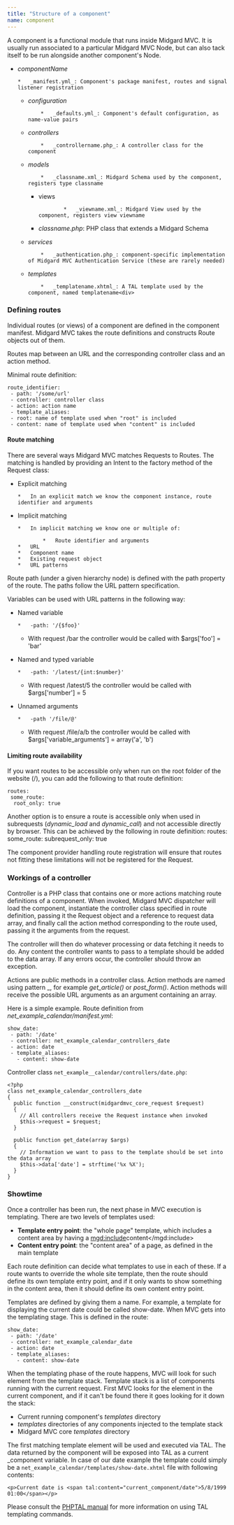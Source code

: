 ```yaml
---
title: "Structure of a component"
name: component
---
```

A component is a functional module that runs inside Midgard MVC. It is usually run associated to a particular Midgard MVC Node, but can also tack itself to be run alongside another component's Node.

*   _componentName_

        *   _manifest.yml_: Component's package manifest, routes and signal listener registration
    *   _configuration_

                *   _defaults.yml_: Component's default configuration, as name-value pairs
    *   _controllers_

                *   _controllername.php_: A controller class for the component
    *   _models_

                *   _classname.xml_: Midgard Schema used by the component, registers type classname
        *   views

                        *   _viewname.xml_: Midgard View used by the component, registers view viewname
        *   _classname.php_: PHP class that extends a Midgard Schema
    *   _services_

                *   _authentication.php_: component-specific implementation of Midgard MVC Authentication Service (these are rarely needed)
    *   _templates_

                *   _templatename.xhtml_: A TAL template used by the component, named templatename<div>

### Defining routes

Individual routes (or views) of a component are defined in the component manifest. Midgard MVC takes the route definitions and constructs Route objects out of them.

Routes map between an URL and the corresponding controller class and an action method.

Minimal route definition:

    route_identifier:
     - path: '/some/url'
     - controller: controller class
     - action: action name
     - template_aliases:
     - root: name of template used when "root" is included
     - content: name of template used when "content" is included

#### Route matching

There are several ways Midgard MVC matches Requests to Routes. The matching is handled by providing an Intent to the factory method of the Request class:

*   Explicit matching

        *   In an explicit match we know the component instance, route identifier and arguments
*   Implicit matching

        *   In implicit matching we know one or multiple of:

                *   Route identifier and arguments
        *   URL
        *   Component name
        *   Existing request object
        *   URL patterns

Route path (under a given hierarchy node) is defined with the path property of the route. The paths follow the URL pattern specification.

Variables can be used with URL patterns in the following way:

*   Named variable

        *   -path: '/{$foo}'
    *   With request /bar the controller would be called with $args['foo'] = 'bar'
*   Named and typed variable

        *   -path: '/latest/{int:$number}'
    *   With request /latest/5 the controller would be called with $args['number'] = 5
*   Unnamed arguments

        *   -path '/file/@'
    *   With request /file/a/b the controller would be called with $args['variable_arguments'] = array('a', 'b')

#### Limiting route availability

If you want routes to be accessible only when run on the root folder of the website (/), you can add the following to that route definition:

    routes:
     some_route:
      root_only: true

Another option is to ensure a route is accessible only when used in subrequests (_dynamic_load_ and _dynamic_call_) and not accessible directly by browser. This can be achieved by the following in route definition:
    routes:
     some_route:
       subrequest_only: true

The component provider handling route registration will ensure that routes not fitting these limitations will not be registered for the Request.

### Workings of a controller

Controller is a PHP class that contains one or more actions matching route definitions of a component. When invoked, Midgard MVC dispatcher will load the component, instantiate the controller class specified in route definition, passing it the Request object and a reference to request data array, and finally call the action method corresponding to the route used, passing it the arguments from the request.


The controller will then do whatever processing or data fetching it needs to do. Any content the controller wants to pass to a template should be added to the data array. If any errors occur, the controller should throw an exception.

Actions are public methods in a controller class. Action methods are named using pattern _<HTTP verb>_<action name>_, for example _get_article()_ or _post_form()_. Action methods will receive the possible URL arguments as an argument containing an array.

Here is a simple example. Route definition from _net_example_calendar/manifest.yml_:

    show_date:
     - path: '/date'
     - controller: net_example_calendar_controllers_date
     - action: date
     - template_aliases:
       - content: show-date

Controller class `net_example__calendar/controllers/date.php`:

    <?php
    class net_example_calendar_controllers_date
    {
      public function __construct(midgardmvc_core_request $request)
      {
        // All controllers receive the Request instance when invoked
        $this->request = $request;
      }

      public function get_date(array $args)
      {
        // Information we want to pass to the template should be set into the data array
        $this->data['date'] = strftime('%x %X');
      }
    }

### Showtime

Once a controller has been run, the next phase in MVC execution is templating. There are two levels of templates used:

*   **Template entry point**: the "whole page" template, which includes a content area by having a <mgd:include>content</mgd:include>
*   **Content entry point**: the "content area" of a page, as defined in the main template

Each route definition can decide what templates to use in each of these. If a route wants to override the whole site template, then the route should define its own template entry point, and if it only wants to show something in the content area, then it should define its own content entry point.

Templates are defined by giving them a name. For example, a template for displaying the current date could be called show-date. When MVC gets into the templating stage. This is defined in the route:

    show_date:
     - path: '/date'
     - controller: net_example_calendar_date
     - action: date
     - template_aliases:
       - content: show-date

When the templating phase of the route happens, MVC will look for such element from the template stack. Template stack is a list of components running with the current request. First MVC looks for the element in the current component, and if it can't be found there it goes looking for it down the stack:

*   Current running component's _templates_ directory
*   _templates_ directories of any components injected to the template stack
*   Midgard MVC core _templates_ directory

The first matching template element will be used and executed via TAL. The data returned by the component will be exposed into TAL as a current _component variable. In case of our date example the template could simply be a `net_example_calendar/templates/show-date.xhtml` file with following contents:

    <p>Current date is <span tal:content="current_component/date">5/8/1999 01:00</span></p>

Please consult the [PHPTAL manual](http://phptal.org/manual/en/) for more information on using TAL templating commands.
